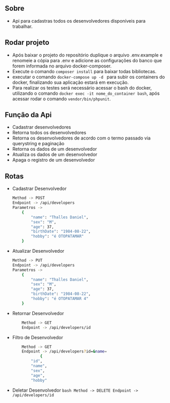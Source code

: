 ## Sobre

- Api para cadastras todos os desenvolvedores disponíveis para trabalhar.

## Rodar projeto

   - Após baixar o projeto do repositório duplique o arquivo .env.example e renomeie a cópia para .env e adicione as configurações do banco que forem informada no arquivo docker-composer.
   - Execute o comando ```
    composer install
    ``` para baixar todas bibliotecas.
   - executar o comando ```
    docker-compose up -d 
    ``` para subir os containers do docker, finalizando sua aplicação estará em execução.
   - Para realizar os testes será necessário acessar o bash do docker, utilizando o comando ```
    docker exec -it nome_do_container bash
    ```, após acessar rodar o comando ```
     vendor/bin/phpunit
    ```.

## Função da Api

- Cadastrar desenvolvedores
- Retorna todos os desenvolvedores
- Retorna os desenvolvedores de acordo com o termo passado via querystring e
paginação
- Retorna os dados de um desenvolvedor
- Atualiza os dados de um desenvolvedor
- Apaga o registro de um desenvolvedor

## Rotas
   
- Cadastrar Desenvolvedor
    ```bash
    Method -> POST
    Endpoint -> /api/developers
    Parametros ->
        {
            "name": "Thalles Daniel",
            "sex": "M",
            "age": 37,
            "birthDate": "1984-08-22",
            "hobby": "é OTOPATAMAR"
        }
    ```
 - Atualizar Desenvolvedor
    ```bash
    Method -> PUT
    Endpoint -> /api/developers
    Parametros ->
        {
            "name": "Thalles Daniel",
            "sex": "M",
            "age": 37,
            "birthDate": "1984-08-22",
            "hobby": "é OTOPATAMAR 4"
        }
    ```
  - Retornar Desenvolvedor
    ```bash
        Method -> GET
        Endpoint -> /api/developers/id
    ```
  - Filtro de Desenvolvedor 
    ```bash
        Method -> GET
        Endpoint -> /api/developers?id=&name=
                {
            "id",
            "name",
            "sex",
            "age",
            "hobby"
    ```
   - Deletar Desenvolvedor
    ```bash
        Method -> DELETE
        Endpoint -> /api/developers/id
    ```
 
